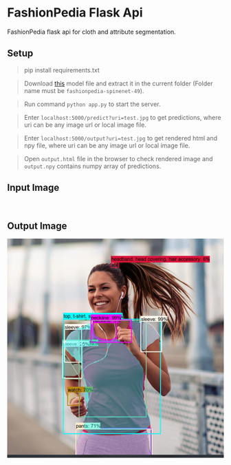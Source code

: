 # FashionPedia Flask Api

FashionPedia flask api for cloth and attribute segmentation.

## Setup

> pip install requirements.txt

> Download <a href="https://storage.googleapis.com/cloud-tpu-checkpoints/detection/projects/fashionpedia/fashionpedia-spinenet-49.tar.gz">this</a> model file and extract it in the current folder (Folder name must be `fashionpedia-spinenet-49`).

> Run command `python app.py` to start the server.

> Enter `localhost:5000/predict?uri=test.jpg` to get predictions, where uri can be any image url or local image file.

> Enter `localhost:5000/output?uri=test.jpg` to get rendered html and npy file, where uri can be any image url or local image file.

> Open `output.html` file in the browser to check rendered image and `output.npy` contains numpy array of predictions.

## Input Image
<img src="" />

## Output Image
<img src="https://raw.githubusercontent.com/Abhi1code/tpu/main/Capture.PNG" />

